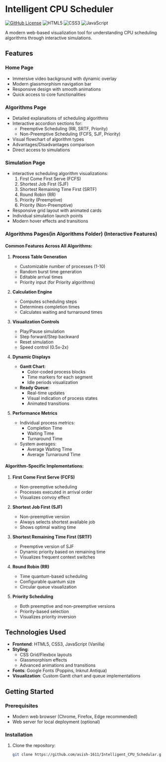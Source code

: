 # Intelligent CPU Scheduler

[![GitHub License](https://img.shields.io/github/license/asish-1611/Intelligent_CPU_Schedular)](https://github.com/asish-1611/Intelligent_CPU_Schedular/blob/main/LICENSE)
![HTML5](https://img.shields.io/badge/HTML5-E34F26?logo=html5&logoColor=white)
![CSS3](https://img.shields.io/badge/CSS3-1572B6?logo=css3&logoColor=white)
![JavaScript](https://img.shields.io/badge/JavaScript-F7DF1E?logo=javascript&logoColor=black)

A modern web-based visualization tool for understanding CPU scheduling algorithms through interactive simulations.

## Features

### Home Page
- Immersive video background with dynamic overlay
- Modern glassmorphism navigation bar
- Responsive design with smooth animations
- Quick access to core functionalities

### Algorithms Page
- Detailed explanations of scheduling algorithms
- Interactive accordion sections for:
  - Preemptive Scheduling (RR, SRTF, Priority)
  - Non-Preemptive Scheduling (FCFS, SJF, Priority)
- Visual flowchart of algorithm types
- Advantages/Disadvantages comparison
- Direct access to simulations

### Simulation Page
- interactive scheduling algorithm visualizations:
  1. First Come First Serve (FCFS)
  2. Shortest Job First (SJF)
  3. Shortest Remaining Time First (SRTF)
  4. Round Robin (RR)
  5. Priority (Preemptive)
  6. Priority (Non-Preemptive)
- Responsive grid layout with animated cards
- Individual simulation launch points
- Modern hover effects and transitions

### Algorithms Pages(in Algorithms Folder) (Interactive Features)
#### Common Features Across All Algorithms:
1. **Process Table Generation**
   - Customizable number of processes (1-10)
   - Random burst time generation
   - Editable arrival times
   - Priority input (for Priority algorithms)

2. **Calculation Engine**
   - Computes scheduling steps
   - Determines completion times
   - Calculates waiting and turnaround times

3. **Visualization Controls**
   - Play/Pause simulation
   - Step forward/Step backward
   - Reset simulation
   - Speed control (0.5x-2x)

4. **Dynamic Displays**
   - **Gantt Chart**:
     - Color-coded process blocks
     - Time markers for each segment
     - Idle periods visualization
   - **Ready Queue**:
     - Real-time updates
     - Visual indication of process states
     - Animated transitions

5. **Performance Metrics**
   - Individual process metrics:
     - Completion Time
     - Waiting Time
     - Turnaround Time
   - System averages:
     - Average Waiting Time
     - Average Turnaround Time

#### Algorithm-Specific Implementations:

1. **First Come First Serve (FCFS)**
   - Non-preemptive scheduling
   - Processes executed in arrival order
   - Visualizes convoy effect

2. **Shortest Job First (SJF)**
   - Non-preemptive version
   - Always selects shortest available job
   - Shows optimal waiting time

3. **Shortest Remaining Time First (SRTF)**
   - Preemptive version of SJF
   - Dynamic priority based on remaining time
   - Visualizes frequent context switches

4. **Round Robin (RR)**
   - Time quantum-based scheduling
   - Configurable quantum size
   - Circular queue visualization

5. **Priority Scheduling**
   - Both preemptive and non-preemptive versions
   - Priority-based selection
   - Visualizes priority inversion

## Technologies Used
- **Frontend**: HTML5, CSS3, JavaScript (Vanilla)
- **Styling**: 
  - CSS Grid/Flexbox layouts
  - Glassmorphism effects
  - Advanced animations and transitions
- **Fonts**: Google Fonts (Poppins, Inknut Antiqua)
- **Visualization**: Custom Gantt chart and queue implementations

## Getting Started

### Prerequisites
- Modern web browser (Chrome, Firefox, Edge recommended)
- Web server for local deployment (optional)

### Installation
1. Clone the repository:
   ```bash
   git clone https://github.com/asish-1611/Intelligent_CPU_Schedular.git
